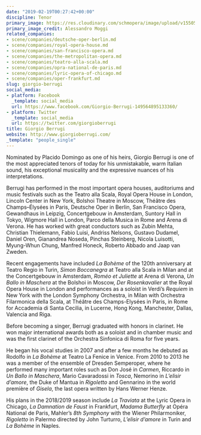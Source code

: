 ```yaml
---
date: "2019-02-19T00:27:42+00:00"
discipline: Tenor
primary_image: https://res.cloudinary.com/schmopera/image/upload/v1550535721/media/2019/02/GiorgioBerrugiAlessandroMoggi.jpg
primary_image_credit: Alessandro Moggi
related_companies:
- scene/companies/deutsche-oper-berlin.md
- scene/companies/royal-opera-house.md
- scene/companies/san-francisco-opera.md
- scene/companies/the-metropolitan-opera.md
- scene/companies/teatro-alla-scala.md
- scene/companies/opra-national-de-paris.md
- scene/companies/lyric-opera-of-chicago.md
- scene/companies/oper-frankfurt.md
slug: giorgio-berrugi
social_media:
- platform: Facebook
  _template: social_media
  url: https://www.facebook.com/Giorgio-Berrugi-149564895133360/
- platform: Twitter
  _template: social_media
  url: https://twitter.com/giorgioberrugi
title: Giorgio Berrugi
website: http://www.giorgioberrugi.com/
_template: "people_single"
---
```

Nominated by Placido Domingo as one of his heirs, Giorgio Berrugi is one of the most appreciated tenors of today for his unmistakable, warm Italian sound, his exceptional musicality and the expressive nuances of his interpretations.

Berrugi has performed in the most important opera houses, auditoriums and music festivals such as the Teatro alla Scala, Royal Opera House in London, Lincoln Center in New York, Bolshoi Theatre in Moscow, Théâtre des Champs–Élysées in Paris, Deutsche Oper in Berlin, San Francisco Opera, Gewandhaus in Leipzig, Concertgebouw in Amsterdam, Suntory Hall in Tokyo, Wigmore Hall in London, Parco della Musica in Rome and Arena di Verona. He has worked with great conductors such as Zubin Mehta, Christian Thielemann, Fabio Luisi, Andriss Nelsons, Gustavo Dudamel, Daniel Oren, Gianandrea Noseda, Pinchas Steinberg, Nicola Luisotti, Myung-Whun Chung, Manfred Honeck, Roberto Abbado and Jaap van Zweden.

Recent engagements have included _La Bohème_ of the 120th anniversary at Teatro Regio in Turin, _Simon Boccanegra_ at Teatro alla Scala in Milan and at the Concertgebouw in Amsterdam, _Roméo et Juliette_ at Arena di Verona, _Un Ballo in Maschera_ at the Bolshoi in Moscow, _Der Rosenkavalier_ at the Royal Opera House in London and performances as a soloist in Verdi’s _Requiem_ in New York with the London Symphony Orchestra, in Milan with Orchestra Filarmonica della Scala, at Théâtre des Champs-Elysées in Paris, in Rome for Accademia di Santa Cecilia, in Lucerne, Hong Kong, Manchester, Dallas, Valencia and Riga.

Before becoming a singer, Berrugi graduated with honors in clarinet. He won major international awards both as a soloist and in chamber music and was the first clarinet of the Orchestra Sinfonica di Roma for five years.

He began his vocal studies in 2007 and after a few months he debuted as Rodolfo in _La Bohème_ at Teatro La Fenice in Venice. From 2010 to 2013 he was a member of the ensemble of Dresden Semperoper, where he performed many important roles such as Don José in _Carmen_, Riccardo in _Un Ballo in Maschera_, Mario Cavaradossi in _Tosca_, Nemorino in _L’elisir d’amore_, the Duke of Mantua in _Rigoletto_ and Gennarino in the world première of _Gisela_, the last opera written by Hans Werner Henze.

His plans in the 2018/2019 season include _La Traviata_ at the Lyric Opera in Chicago, _La Damnation de Faust_ in Frankfurt, _Madama Butterfly_ at Opéra National de Paris, Mahler’s _8th Symphony_ with the Wiener Philarmoniker, _Rigoletto_ in Palermo directed by John Turturro, _L’elisir d’amore_ in Turin and _La Bohème_ in Naples.